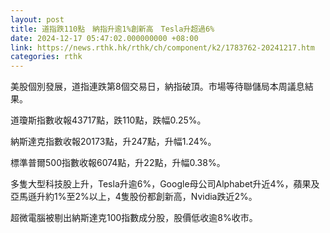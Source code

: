 ```yaml
---
layout: post
title: 道指跌110點　納指升逾1%創新高　Tesla升超過6%
date: 2024-12-17 05:47:02.000000000 +08:00
link: https://news.rthk.hk/rthk/ch/component/k2/1783762-20241217.htm
categories: rthk
---
```


美股個別發展，道指連跌第8個交易日，納指破頂。市場等待聯儲局本周議息結果。

道瓊斯指數收報43717點，跌110點，跌幅0.25%。

納斯達克指數收報20173點，升247點，升幅1.24%。

標準普爾500指數收報6074點，升22點，升幅0.38%。

多隻大型科技股上升，Tesla升逾6%，Google母公司Alphabet升近4%，蘋果及亞馬遜升約1%至2%以上，4隻股份都創新高，Nvidia跌近2%。

超微電腦被剔出納斯達克100指數成分股，股價低收逾8%收市。
